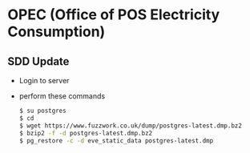 # OPEC (Office of POS Electricity Consumption)

## SDD Update

* Login to server
* perform these commands

  ```bash
  $ su postgres
  $ cd
  $ wget https://www.fuzzwork.co.uk/dump/postgres-latest.dmp.bz2
  $ bzip2 -f -d postgres-latest.dmp.bz2
  $ pg_restore -c -d eve_static_data postgres-latest.dmp
  ```
